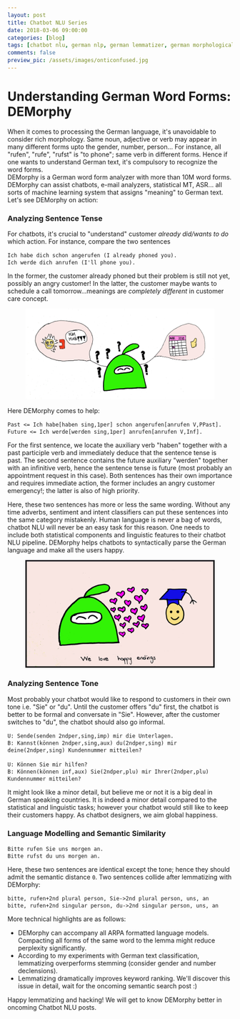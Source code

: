```yaml
---
layout: post
title: Chatbot NLU Series
date: 2018-03-06 09:00:00
categories: [blog]
tags: [chatbot nlu, german nlp, german lemmatizer, german morphological analyzer]
comments: false
preview_pic: /assets/images/onticonfused.jpg
---
```


# Understanding German Word Forms: DEMorphy

When it comes to processing the German language, it's unavoidable to consider rich morphology. Same noun, adjective or verb may appear in many different forms upto the gender, number, person... For instance, all "rufen", "rufe", "rufst" is "to phone"; same verb in different forms. Hence if one wants to understand German text, it's compulsory to recognize the word forms.  
DEMorphy is a German word form analyzer with more than 10M word forms. DEMorphy can assist chatbots, e-mail analyzers, statistical MT, ASR... all sorts of machine learning system that assigns "meaning" to German text.  
Let's see DEMorphy on action:

### Analyzing Sentence Tense
For chatbots, it's crucial to "understand" customer *already did/wants to do* which action. For instance, compare the two sentences

```
Ich habe dich schon angerufen (I already phoned you).
Ich werde dich anrufen (I'll phone you).
```

In the former, the customer already phoned but their problem is still not yet, possibly an angry customer! In the latter, the customer maybe wants to schedule a call tomorrow...meanings are *completely different* in customer care concept.


<figure>
  <img class="fullw" src="/assets/images/onticonfused.jpg" alt="onticonfused.jpg">
</figure>


Here DEMorphy comes to help:

```
Past <= Ich habe[haben sing,1per] schon angerufen[anrufen V,PPast].
Future <= Ich werde[werden sing,1per] anrufen[anrufen V,Inf].
```

For the first sentence, we locate the auxiliary verb "haben" together with  a past participle verb and immediately deduce that the sentence tense is past. The second sentence contains the future auxiliary "werden" together with an infinitive verb, hence the sentence tense is future (most probably an appointment request in this case). Both sentences has their own importance and requires immediate action, the former includes an angry customer emergency!; the latter is also of high priority.  
 
Here, these two sentences has more or less the same wording. Without any time adverbs, sentiment and intent classifiers can put these sentences into the same category mistakenly. Human language is never a bag of words, chatbot NLU will never be an easy task for this reason. One needs to include both statistical components and linguistic features to their chatbot NLU pipeline. DEMorphy helps chatbots to syntactically parse the German language and make all the users happy.

<figure>
  <img class="fullw" src="/assets/images/ontilovesdemorphy.jpg" alt="ontilovesdmeorphy.jpg">
</figure>

### Analyzing Sentence Tone

Most probably your chatbot would like to respond to customers in their own tone i.e. "Sie" or "du". Until the customer offers "du" first, the chatbot is better to be formal and conversate in "Sie". However, after the customer switches to "du", the chatbot should also go informal.

```
U: Sende(senden 2ndper,sing,imp) mir die Unterlagen.
B: Kannst(können 2ndper,sing,aux) du(2ndper,sing) mir deine(2ndper,sing) Kundennummer mitteilen?

U: Können Sie mir hilfen?
B: Können(können inf,aux) Sie(2ndper,plu) mir Ihrer(2ndper,plu) Kundennummer mitteilen?
```

It might look like a minor detail, but believe me or not it is a big deal in German speaking countries. It is indeed a minor detail compared to the statistical and linguistic tasks; however your  chatbot would still like to keep their customers happy. As chatbot designers, we aim global happiness.

### Language Modelling and Semantic Similarity

```
Bitte rufen Sie uns morgen an.
Bitte rufst du uns morgen an.
```

Here, these two sentences are identical except the tone; hence they should admit the semantic distance `0`. Two sentences collide after lemmatizing with DEMorphy:

```
bitte, rufen+2nd plural person, Sie->2nd plural person, uns, an
bitte, rufen+2nd singular person, du->2nd singular person, uns, an
```
More technical highlights are as follows:

* DEMorphy can accompany all ARPA formatted language models. Compacting all forms of the same word to the lemma might reduce perplexity significantly. 
* According to my experiments with German text classification, lemmatizing overperforms stemming (consider gender and number declensions). 
* Lemmatizing dramatically improves keyword ranking. We'll discover this issue in detail, wait for the oncoming semantic search post :)


Happy lemmatizing and hacking! We will get to know DEMorphy better in oncoming Chatbot NLU posts.
